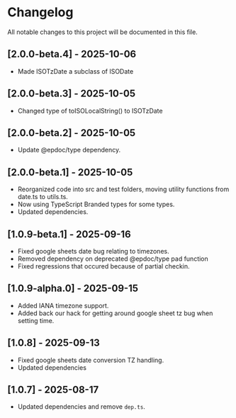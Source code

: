 # Changelog

All notable changes to this project will be documented in this file.

## [2.0.0-beta.4] - 2025-10-06

- Made ISOTzDate a subclass of ISODate

## [2.0.0-beta.3] - 2025-10-05

- Changed type of toISOLocalString() to ISOTzDate

## [2.0.0-beta.2] - 2025-10-05

- Update @epdoc/type dependency.

## [2.0.0-beta.1] - 2025-10-05

- Reorganized code into src and test folders, moving utility functions from date.ts to utils.ts.
- Now using TypeScript Branded types for some types.
- Updated dependencies.

## [1.0.9-beta.1] - 2025-09-16

- Fixed google sheets date bug relating to timezones.
- Removed dependency on deprecated @epdoc/type pad function
- Fixed regressions that occured because of partial checkin.

## [1.0.9-alpha.0] - 2025-09-15

- Added IANA timezone support.
- Added back our hack for getting around google sheet tz bug when setting time.

## [1.0.8] - 2025-09-13

- Fixed google sheets date conversion TZ handling.
- Updated dependencies

## [1.0.7] - 2025-08-17

- Updated dependencies and remove `dep.ts`.
